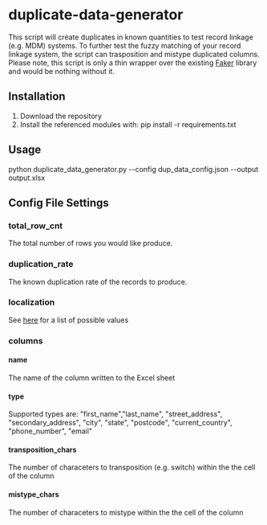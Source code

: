 # duplicate-data-generator
This script will create duplicates in known quantities to test record linkage (e.g. MDM) systems.  To further test the fuzzy matching of your record linkage system, the script can trasposition and mistype duplicated columns.  Please note, this script is only a thin wrapper over the existing [Faker](https://github.com/joke2k/faker) library and would be nothing without it.

## Installation
1. Download the repository
2. Install the referenced modules with: pip install -r requirements.txt

## Usage
python duplicate_data_generator.py --config dup_data_config.json --output output.xlsx

## Config File Settings
### total_row_cnt
The total number of rows you would like produce.
### duplication_rate
The known duplication rate of the records to produce.
### localization
See [here](https://faker.readthedocs.io/en/master/locales.html) for a list of possible values
### columns
#### name
The name of the column written to the Excel sheet
#### type
Supported types are: "first_name","last_name", "street_address", "secondary_address", "city", "state", "postcode", "current_country", "phone_number", "email"
#### transposition_chars
The number of characeters to transposition (e.g. switch) within the the cell of the column
#### mistype_chars
The number of characeters to mistype within the the cell of the column


